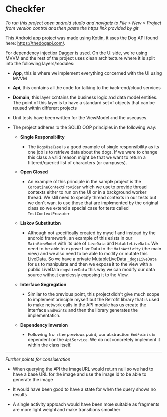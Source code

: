 # Checkfer

*To run this project open android studio and navigate to File > New > Project from version control and then paste the https link provided by git*

This Android app project was made using Kotlin, it uses the Dog API found here: https://thedogapi.com/.

For dependency injection Dagger is used. On the UI side, we're using MVVM and the rest of the project uses clean architecture where it is split into the following
layers/modules:

* **App**, this is where we implement everything concerned with the UI using MVVM
* **Api**, this contains all the code for talking to the back-end/cloud services
* **Domain**, this layer contains the business logic and data model entities. The point of this layer is to have a standard set of objects that can be reused within
different projects

* Unit tests have been written for the ViewModel and the usecases.

* The project adheres to the SOLID OOP principles in the following way:
  
  * **Single Responsibility**
    * The `DogsUseCase` is a good example of single responsibility as its one job is to retrieve data about the dogs. If we were to change 
    this class a valid reason might be that we want to return a filtered/queried list of characters (or campuses).

  * **Open Closed**
      * An example of this principle in the sample project is the `CoroutineContextProvider` which we use to provide thread contexts either to run on the UI or 
      in a background worker thread. We still need to specify thread contexts in our tests but we don't want to use those that are implemented by the original class
      so we extend a special case for tests called `TestContextProvider`
      
  * **Liskov Substitution**
      * Although not specifically created by myself and instead by the android framework, an example of this exists in our `MainViewModel` with its use of `LiveData`
      and `MutableLiveData`. We need to be able to expose LiveData to the `MainActivity` (the main view) and we also need to be able to modify or mutate this LiveData.
      So we have a private MutableLiveData `_dogsLiveData` for us to manipulate and then we expose it to the view with a public LiveData `dogsLiveData` this
      way we can modify our data source without carelessly exposing it to the View.
      
  * **Interface Segregation**
      * Similar to the previous point, this project didn't give much scope to implement principle myself but the Retrofit library that is used to make
      network calls in the API module has us create the interface `EndPoints` and then the library generates the implementation.
  
  * **Dependency Inversion**
      * Following from the previous point, our abstraction `EndPoints` is dependent on the `ApiService`. We do not concretely implement it within the class itself.
      
- - - -

*Further points for consideration*

* When querying the API the imageURL would return null so we had to have a base URL for the image and use the image id to be able to generate the image

* It would have been good to have a state for when the query shows no results

* A single activity approach would have been more suitable as fragments are more light weight and make transitions smoother
